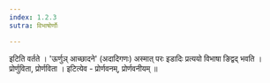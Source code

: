```yaml
---
index: 1.2.3
sutra: विभाषोर्णोः

---
```

इटिति वर्तते । 'ऊर्णुञ् आच्छादने' (अदादिगणः) अस्मात् परः इडादिः प्रत्ययो विभाषा ङिद्वद् भवति । प्रोर्णुविता, प्रोर्णविता । इटित्येव - प्रोर्णवनम्, प्रोर्णवनीयम् ॥